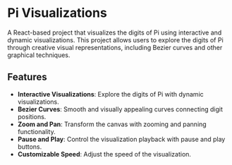 # Pi Visualizations

A React-based project that visualizes the digits of Pi using interactive and dynamic visualizations. This project allows users to explore the digits of Pi through creative visual representations, including Bezier curves and other graphical techniques.

## Features

- **Interactive Visualizations**: Explore the digits of Pi with dynamic visualizations.
- **Bezier Curves**: Smooth and visually appealing curves connecting digit positions.
- **Zoom and Pan**: Transform the canvas with zooming and panning functionality.
- **Pause and Play**: Control the visualization playback with pause and play buttons.
- **Customizable Speed**: Adjust the speed of the visualization.